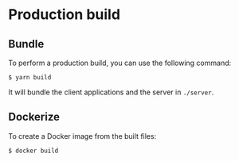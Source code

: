 # Production build

## Bundle

To perform a production build, you can use the following command:

```console
$ yarn build
```

It will bundle the client applications and the server in `./server`.

## Dockerize

To create a Docker image from the built files:

```console
$ docker build
```

